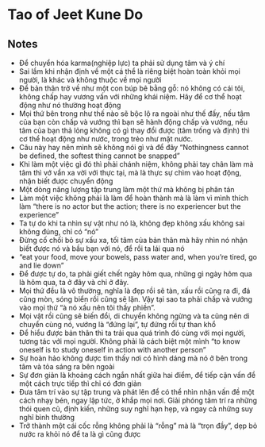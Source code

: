 # Tao of Jeet Kune Do 
## Notes
- Để chuyển hóa karma(nghiệp lực) ta phải sử dụng tâm và ý chí
- Sai lầm khi nhận định về một cá thể là riêng biệt hoàn toàn khỏi mọi người, là khác và không thuộc về mọi người
- Để bản thân trở về như một con búp bê bằng gỗ: nó không có cái tôi, không chấp hay vương vấn với những khái niệm. Hãy để cơ thể hoạt động như nó thường hoạt động
- Mọi thứ bên trong như thế nào sẽ bộc lộ ra ngoài như thế đấy, nếu tâm của bạn còn chấp và vướng thì bạn sẽ hành động chấp và vướng, nếu tâm của bạn thả lỏng không có gì thay đổi được (tâm trống và định) thì cơ thể hoạt động như nước, trong trẻo như mặt nước.
- Câu này hay nên mình sẽ không nói gì và để đây “Nothingness cannot be defined, the softest thing cannot be snapped”
- Khi làm một việc gì đó thì phải chánh niệm, không phải tay chân làm mà tâm thì vớ vẩn xa vời với thực tại, mà là thực sự chìm vào hoạt động, nhận biết được chuyển động 
- Một dòng năng lượng tập trung làm một thứ mà không bị phân tán
- Làm một việc không phải là làm để hoàn thành mà là làm vì mình thích làm “there is no actor but the action; there is no experiencer but the experience”
- Ta tự do khi ta nhìn sự vật như nó là, không đẹp không xấu không sai không đúng, chỉ có “nó”
- Đừng cố chối bỏ sự xấu xa, tối tâm của bản thân mà hãy nhìn nó nhận biết được nó và bầu bạn với nó, để rồi ta lái qua nó
- “eat your food, move your bowels, pass water and, when you’re tired, go and lie down”
- Để được tự do, ta phải giết chết ngày hôm qua, những gì ngày hôm qua là hôm qua, ta ở đây và chỉ ở đây.
- Mọi thứ đều là vô thường, nghĩa là đẹp rồi sẽ tàn, xấu rồi cũng ra đi, đá cũng mòn, sóng biển rồi cũng sẽ lặn. Vậy tại sao ta phải chấp và vướng vào mọi thứ “à nó xấu nên tôi thấy phiền”. 
- Mọi vật rồi cũng sẽ biến đổi, di chuyển không ngừng và ta cũng nên di chuyển cùng nó, vướng là “đứng lại”, tự đứng rồi tự than khổ
- Để hiểu được bản thân thì ta trải qua quá trình đó cùng với mọi người, tương tác với mọi người. Không phải là cách biệt một mình “to know oneself is to study oneself in action with another person”
- Sự hoàn hảo không được tìm thấy nơi có hình dáng mà nó ở bên trong tâm và tỏa sáng ra bên ngoài
- Sự đơn giản là khoảng cách ngắn nhất giữa hai điểm, để tiếp cận vấn đề một cách trực tiếp thì chỉ có đơn giản 
- Đưa tâm trí vào sự tập trung và phát lên để có thể nhìn nhận vấn đề một cách nhạy bén, ngay lập tức, ở khắp mọi nơi. Giải phóng tâm trí ra những thói quen cũ, định kiến, những suy nghĩ hạn hẹp, và ngay cả những suy nghĩ bình thường
- Trở thành một cái cốc rỗng không phải là “rỗng” mà là “trọn đầy”, dẹp bỏ nước ra khỏi nó để ta là gì cũng được